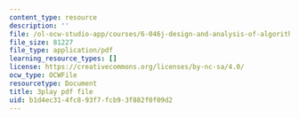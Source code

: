 ```yaml
---
content_type: resource
description: ''
file: /ol-ocw-studio-app/courses/6-046j-design-and-analysis-of-algorithms-spring-2015/b1d4ec314fc893f7fcb93f882f0f09d2_8C_T4iTzPCU.pdf
file_size: 81227
file_type: application/pdf
learning_resource_types: []
license: https://creativecommons.org/licenses/by-nc-sa/4.0/
ocw_type: OCWFile
resourcetype: Document
title: 3play pdf file
uid: b1d4ec31-4fc8-93f7-fcb9-3f882f0f09d2
---
```

